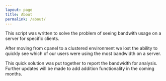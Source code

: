 ```yaml
---
layout: page
title: About
permalink: /about/
---
```


This script was written to solve the problem of seeing bandwith usage on a server for specific clients.

After moving from cpanel to a clustered environment we lost the ability to quickly see  which of our users were using the most bandwidth on a server.

This quick solution was put together to report the bandwidth for analysis. Further updates will be made to add addition functionality in the coming months.
